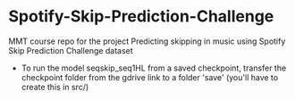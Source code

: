 # Spotify-Skip-Prediction-Challenge
MMT course repo for the project Predicting skipping in music using Spotify Skip Prediction Challenge dataset
 - To run the model seqskip_seq1HL from a saved checkpoint, transfer the checkpoint folder from the gdrive link to a folder 'save' (you'll have to create this in src/)
